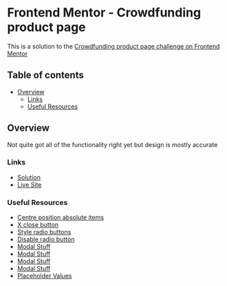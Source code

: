 # Frontend Mentor - Crowdfunding product page

This is a solution to the [Crowdfunding product page challenge on Frontend Mentor](https://www.frontendmentor.io/challenges/crowdfunding-product-page-7uvcZe7ZR)

## Table of contents

- [Overview](#overview)
  - [Links](#links)
  - [Useful Resources](#Useful-Resources)

## Overview
Not quite got all of the functionality right yet but design is mostly accurate

### Links

- [Solution](https://www.frontendmentor.io/solutions/crowdfundingproductpage-4csygt9ZPv)
- [Live Site](https://hk273.github.io/crowd-funding-product-page/)

### Useful Resources

- [Centre position absolute items](https://stackoverflow.com/questions/8508275/how-to-center-a-position-absolute-element)
- [X close button](https://stackoverflow.com/questions/18611195/x-close-button-only-using-css)
- [Style radio buttons](https://moderncss.dev/pure-css-custom-styled-radio-buttons/)
- [Disable radio button](http://www.javascripter.net/faq/disablin.htm)
- [Modal Stuff](https://codepen.io/kevinpowell/pen/KKyOYvM)
- [Modal Stuff](https://www.youtube.com/watch?v=TAB_v6yBXIE)
- [Modal Stuff](https://stackoverflow.com/questions/50037663/how-to-close-a-native-html-dialog-when-clicking-outside-with-javascript)
- [Modal Stuff](https://developer.mozilla.org/en-US/docs/Web/API/HTMLDialogElement/close)
- [Placeholder Values](https://www.w3schools.com/jsref/tryit.asp?filename=tryjsref_number_placeholder)
